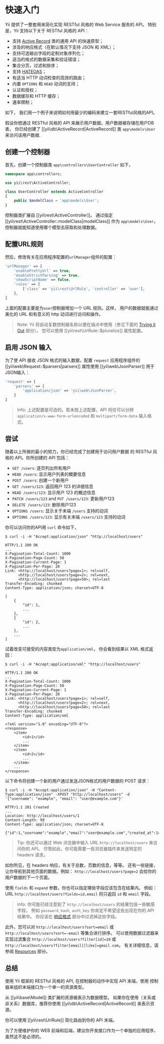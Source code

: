 快速入门
===========

Yii 提供了一整套用来简化实现 RESTful 风格的 Web Service 服务的 API。
特别是，Yii 支持以下关于 RESTful 风格的 API：

* 支持 [Active Record](db-active-record.md) 类的通用 API 的快速原型；
* 涉及的响应格式（在默认情况下支持 JSON 和 XML）；
* 支持可选输出字段的定制对象序列化；
* 适当的格式的数据采集和验证错误；
* 集合分页，过滤和排序；
* 支持 [HATEOAS](http://en.wikipedia.org/wiki/HATEOAS)；
* 有适当 HTTP 动词检查的高效的路由；
* 内置 `OPTIONS` 和 `HEAD` 动词的支持；
* 认证和授权；
* 数据缓存和 HTTP 缓存；
* 速率限制；


如下， 我们用一个例子来说明如何用最少的编码来建立一套RESTful风格的API。

假设你想通过 RESTful 风格的 API 来展示用户数据。用户数据被存储在用户DB表，
你已经创建了 [[yii\db\ActiveRecord|ActiveRecord]] 类 `app\models\User` 来访问该用户数据.


## 创建一个控制器 <span id="creating-controller"></span>

首先，创建一个控制器类 `app\controllers\UserController` 如下，

```php
namespace app\controllers;

use yii\rest\ActiveController;

class UserController extends ActiveController
{
    public $modelClass = 'app\models\User';
}
```

控制器类扩展自 [[yii\rest\ActiveController]]。
通过指定 [[yii\rest\ActiveController::modelClass|modelClass]]
作为 `app\models\User`，控制器就能知道使用哪个模型去获取和处理数据。


## 配置URL规则 <span id="configuring-url-rules"></span>

然后，修改有关在应用程序配置的`urlManager`组件的配置：

```php
'urlManager' => [
    'enablePrettyUrl' => true,
    'enableStrictParsing' => true,
    'showScriptName' => false,
    'rules' => [
        ['class' => 'yii\rest\UrlRule', 'controller' => 'user'],
    ],
]
```

上面的配置主要是为`user`控制器增加一个 URL 规则。这样，
用户的数据就能通过美化的 URL 和有意义的 http 动词进行访问和操作。

> Note: Yii 将自动复数控制器名称以便在端点中使用（参见下面的 [Trying it Out](#trying-it-out) 部分）。
> 您可以使用 [[yii\rest\UrlRule::$pluralize]] 属性配置。


## 启用 JSON 输入 <span id="enabling-json-input"></span>

为了使 API 接收 JSON 格式的输入数据，配置 `request` 应用程序组件的 [[yii\web\Request::$parsers|parsers]]
属性使用 [[yii\web\JsonParser]] 用于JSON输入： 

```php
'request' => [
    'parsers' => [
        'application/json' => 'yii\web\JsonParser',
    ]
]
```

> Info: 上述配置是可选的。若未按上述配置，API 将仅可以分辨 
  `application/x-www-form-urlencoded` 和 `multipart/form-data` 输入格式。


## 尝试 <span id="trying-it-out"></span>

随着以上所做的最小的努力，你已经完成了创建用于访问用户数据
的 RESTful 风格的 API。你所创建的 API 包括：

* `GET /users`: 逐页列出所有用户
* `HEAD /users`: 显示用户列表的概要信息
* `POST /users`: 创建一个新用户
* `GET /users/123`: 返回用户 123 的详细信息
* `HEAD /users/123`: 显示用户 123 的概述信息
* `PATCH /users/123` and `PUT /users/123`: 更新用户123
* `DELETE /users/123`: 删除用户123
* `OPTIONS /users`: 显示关于末端 `/users` 支持的动词
* `OPTIONS /users/123`: 显示有关末端 `/users/123` 支持的动词

你可以访问你的API用 `curl` 命令如下，

```
$ curl -i -H "Accept:application/json" "http://localhost/users"

HTTP/1.1 200 OK
...
X-Pagination-Total-Count: 1000
X-Pagination-Page-Count: 50
X-Pagination-Current-Page: 1
X-Pagination-Per-Page: 20
Link: <http://localhost/users?page=1>; rel=self, 
      <http://localhost/users?page=2>; rel=next, 
      <http://localhost/users?page=50>; rel=last
Transfer-Encoding: chunked
Content-Type: application/json; charset=UTF-8

[
    {
        "id": 1,
        ...
    },
    {
        "id": 2,
        ...
    },
    ...
]
```

试着改变可接受的内容类型为`application/xml`，
你会看到结果以 XML 格式返回：

```
$ curl -i -H "Accept:application/xml" "http://localhost/users"

HTTP/1.1 200 OK
...
X-Pagination-Total-Count: 1000
X-Pagination-Page-Count: 50
X-Pagination-Current-Page: 1
X-Pagination-Per-Page: 20
Link: <http://localhost/users?page=1>; rel=self, 
      <http://localhost/users?page=2>; rel=next, 
      <http://localhost/users?page=50>; rel=last
Transfer-Encoding: chunked
Content-Type: application/xml

<?xml version="1.0" encoding="UTF-8"?>
<response>
    <item>
        <id>1</id>
        ...
    </item>
    <item>
        <id>2</id>
        ...
    </item>
    ...
</response>
```

以下命令将创建一个新的用户通过发送JSON格式的用户数据的 POST 请求：

```
$ curl -i -H "Accept:application/json" -H "Content-Type:application/json" -XPOST "http://localhost/users" -d '{"username": "example", "email": "user@example.com"}'

HTTP/1.1 201 Created
...
Location: http://localhost/users/1
Content-Length: 99
Content-Type: application/json; charset=UTF-8

{"id":1,"username":"example","email":"user@example.com","created_at":1414674789,"updated_at":1414674789}
```

> Tip: 你还可以通过 Web 浏览器中输入 URL `http://localhost/users` 来访问你的 API。
  尽管如此，你可能需要一些浏览器插件来发送特定的 headers 请求。

如你所见，在 headers 响应，有关于总数，页数的信息，等等。
还有一些链接，让你导航到其他页面的数据。例如： `http://localhost/users?page=2`
会给你的用户数据的下一个页面。

使用 `fields` 和 `expand` 参数，你也可以指定哪些字段应该包含在结果内。
例如：URL `http://localhost/users?fields=id,email` 将只返回 `id` 和 `email` 字段。


> Info: 你可能已经注意到了 `http://localhost/users` 的结果包括一些敏感字段，
> 例如 `password_hash`, `auth_key` 你肯定不希望这些出现在你的 API 结果中。
> 你应该在 [响应格式](rest-response-formatting.md) 部分中过滤掉这些字段。

此外，您可以对 `http://localhost/users?sort=email` 或
`http://localhost/users?sort=-email` 等集合进行排序。 可以使用数据过滤器来实现过滤集合 `http://localhost/users?filter[id]=10` 或
`http://localhost/users?filter[email][like]=gmail.com`。
有关详细信息，请参阅 [Resources](rest-resources.md#filtering-collections) 部分。


## 总结 <span id="summary"></span>

使用 Yii 框架的 RESTful 风格的 API, 在控制器的动作中实现 API 末端，使用
控制器来组织末端接口为一个单一的资源类型。

从 [[yii\base\Model]] 类扩展的资源被表示为数据模型。
如果你在使用（关系或非关系）数据库，推荐你使用 [[yii\db\ActiveRecord|ActiveRecord]]
来表示资源。

你可以使用 [[yii\rest\UrlRule]] 简化路由到你的 API 末端。

为了方便维护你的 WEB 前端和后端，建议你开发接口作为一个单独的应用程序，
虽然这不是必须的。
